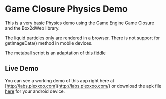 # Game Closure Physics Demo

This is a very basic Physics demo using the Game Engine Game Closure and the Box2dWeb library.

The liquid particles only are rendered in a browser. There is not support for getImageData() method in mobile devices.

The metaball script is an adaptation of [this fiddle](http://jsfiddle.net/julien/eCmpY/)

## Live Demo

You can see a working demo of this app right here at 
[http://labs.plexxoo.com](http://labs.plexxoo.com/) or download the apk file
[here](http://labs.plexxoo.com/html/PhysicsDemo/PhysicsDemo.apk) for your android device.
